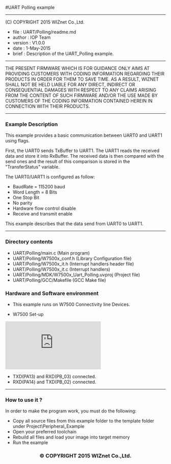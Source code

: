 #UART Polling example
******************************************************************************
(C) COPYRIGHT 2015 WIZnet Co.,Ltd.

  * file    : UART/Polling/readme.md 
  * author  : IOP Team
  * version : V1.0.0
  * date    : 1-May-2015
  * brief   : Description of the UART_Polling example.

******************************************************************************

THE PRESENT FIRMWARE WHICH IS FOR GUIDANCE ONLY AIMS AT PROVIDING CUSTOMERS WITH CODING INFORMATION REGARDING THEIR PRODUCTS IN ORDER FOR THEM TO SAVE TIME. AS A RESULT, WIZNET SHALL NOT BE HELD LIABLE FOR ANY DIRECT, INDIRECT OR CONSEQUENTIAL DAMAGES WITH RESPECT TO ANY CLAIMS ARISING FROM THE CONTENT OF SUCH FIRMWARE AND/OR THE USE MADE BY CUSTOMERS OF THE CODING INFORMATION CONTAINED HEREIN IN CONNECTION WITH THEIR PRODUCTS.

******************************************************************************

### Example Description

This example provides a basic communication between UART0 and UART1 using flags.


First, the UART0 sends TxBuffer to UART1. The UART1 reads the received data and
store it into RxBuffer.
The received data is then compared with the send ones and the result of this 
comparison is stored in the "TransferStatus" variable.

The UART0/UART1 is configured as follow:
  - BaudRate = 115200 baud  
  - Word Length = 8 Bits
  - One Stop Bit
  - No parity
  - Hardware flow control disable
  - Receive and transmit enable
    
This example describes that the data send from UART0 to UART1.

______________________________________________________________________________
### Directory contents

  - UART/Polling/main.c                                            (Main program)
  - UART/Polling/W7500x_conf.h                                     (Library Configuration file)
  - UART/Polling/W7500x_it.h                                       (Interrupt handlers header file)
  - UART/Polling/W7500x_it.c                                       (Interrupt handlers)
  - UART/Polling/MDK/W7500x_Uart_Polling.uvproj                    (Project file)
  - UART/Polling/GCC/Makefile                      			   	  (GCC Make file)


### Hardware and Software environment 

  - This example runs on W7500 Connectivity line Devices.
  
  -  W7500 Set-up

![](http://wizwiki.net/wiki/lib/exe/fetch.php?media=products:w7500:peripherals:polling.png)

   - TXD(PA13) and  RXD(PB_03) connected.
   - RXD(PA14) and  TXD(PB_02) connected.
  
______________________________________________________________________________

### How to use it ? 
In order to make the program work, you must do the following:
 - Copy all source files from this example folder to the template folder under
   Project\Peripheral_Example
 - Open your preferred toolchain 
 - Rebuild all files and load your image into target memory
 - Run the example 

<h3><center>&copy; COPYRIGHT 2015 WIZnet Co.,Ltd.</center></h3>

